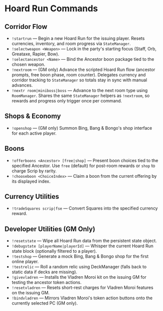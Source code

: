 # Hoard Run Commands

## Corridor Flow
- `!startrun` — Begin a new Hoard Run for the issuing player. Resets currencies, inventory, and room progress via `StateManager`.
- `!selectweapon <Weapon>` — Lock in the party's starting focus (Staff, Orb, Greataxe, Rapier, Bow).
- `!selectancestor <Name>` — Bind the Ancestor boon package tied to the chosen weapon.
- `!nextroom` — (GM only) Advance the scripted Hoard Run flow (ancestor prompts, free boon phase, room counter). Delegates currency and corridor tracking to `StateManager` so totals stay in sync with manual advances.
- `!nextr room|miniboss|boss` — Advance to the next room type using `RoomManager`. Shares the same `StateManager` helpers as `!nextroom`, so rewards and progress only trigger once per command.

## Shops & Economy
- `!openshop` — (GM only) Summon Bing, Bang & Bongo's shop interface for each active player.

## Boons
- `!offerboons <Ancestor> [free|shop]` — Present boon choices tied to the specified Ancestor. Use `free` (default) for post-room rewards or `shop` to charge Scrip by rarity.
- `!chooseboon <ChoiceIndex>` — Claim a boon from the current offering by its displayed index.

## Currency Utilities
- `!tradeSquares scrip|fse` — Convert Squares into the specified currency reward.

## Developer Utilities (GM Only)
- `!resetstate` — Wipe all Hoard Run data from the persistent state object.
- `!debugstate [playerName|playerId]` — Whisper the current Hoard Run state block (optionally filtered to a player).
- `!testshop` — Generate a mock Bing, Bang & Bongo shop for the first online player.
- `!testrelic` — Roll a random relic using DeckManager (falls back to static data if decks are missing).
- `!givevladren` — Installs the Vladren Moroi kit on the issuing GM for testing the ancestor token actions.
- `!resetvladren` — Resets short-rest charges for Vladren Moroi features on the issuing GM.
- `!bindvladren` — Mirrors Vladren Moroi's token action buttons onto the currently selected PC (GM only).
